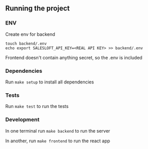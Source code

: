 ## Running the project

### ENV

Create env for backend

```
touch backend/.env
echo export SALESLOFT_API_KEY=<REAL API KEY> >> backend/.env
```

Frontend doesn't contain anything secret, so the .env is included

### Dependencies

Run `make setup` to install all dependencies

### Tests

Run `make test` to run the tests

### Development

In one terminal run `make backend` to run the server

In another, run `make frontend` to run the react app
